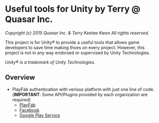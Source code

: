 # Useful tools for Unity by Terry @ Quasar Inc.
_Copyright (c) 2015 Quasar Inc. & Terry Keetae Kwon All rights reserved._

This project is for Unity&reg; to provide a useful tools that allows game developers to save time making thoes on every project.
However, this project is not in any way endorsed or supervised by Unity Technologies.

_Unity&reg; is a trademark of Unity Technologies._

## Overview
* PlayFab authentication with verious platform with just one line of code. (__IMPORTANT__: Some API/Plugins provided by each organization are required)
  - [PlayFab](https://api.playfab.com/sdks/unity)
  - [Facebook](https://developers.facebook.com/docs/unity/)
  - [Google Play Service](https://github.com/playgameservices/play-games-plugin-for-unity)
